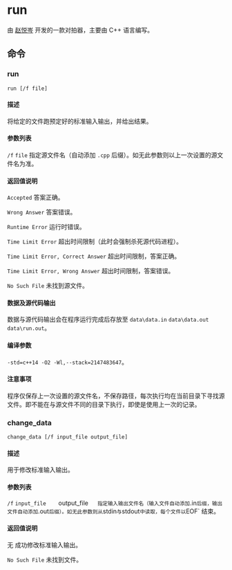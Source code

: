 # run

由 [赵悦岑](https://github.com/2745518585/) 开发的一款对拍器，主要由 C++ 语言编写。

## 命令

### run

`run [/f file]`

#### 描述

将给定的文件跑预定好的标准输入输出，并给出结果。

#### 参数列表

`/f`    `file`    指定源文件名（自动添加 `.cpp` 后缀）。如无此参数则以上一次设置的源文件名为准。

#### 返回值说明

`Accepted`    答案正确。

`Wrong Answer`    答案错误。

`Runtime Error`    运行时错误。

`Time Limit Error`    超出时间限制（此时会强制杀死源代码进程）。

`Time Limit Error, Correct Answer`    超出时间限制，答案正确。

`Time Limit Error, Wrong Answer`    超出时间限制，答案错误。

`No Such File`    未找到源文件。

#### 数据及源代码输出

数据与源代码输出会在程序运行完成后存放至 `data\data.in` `data\data.out` `data\run.out`。

#### 编译参数

`-std=c++14 -O2 -Wl,--stack=2147483647`。

#### 注意事项

程序仅保存上一次设置的源文件名，不保存路径，每次执行均在当前目录下寻找源文件。即不能在与源文件不同的目录下执行，即使是使用上一次的记录。

### change_data

`change_data [/f input_file output_file]`

#### 描述

用于修改标准输入输出。

#### 参数列表

`/f`     `input_file    `output_file`    指定输入输出文件名（输入文件自动添加 `.in` 后缀，输出文件自动添加 `.out` 后缀）。如无此参数则从 `stdin` 与 `stdout` 中读取，每个文件以 `EOF` 结束。

#### 返回值说明

无    成功修改标准输入输出。

`No Such File`    未找到文件。

